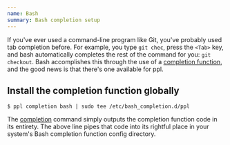 ```yaml
---
name: Bash
summary: Bash completion setup
---
```


If you've ever used a command-line program like Git, you've probably used tab
completion before. For example, you type `git chec`, press the `<Tab>` key, and
bash automatically completes the rest of the command for you: `git checkout`.
Bash accomplishes this through the use of a [completion
function](http://tldp.org/LDP/abs/html/tabexpansion.html), and the good news is
that there's one available for ppl.

## Install the completion function globally

    $ ppl completion bash | sudo tee /etc/bash_completion.d/ppl

The [completion](/commands/completion) command simply outputs the
completion function code in its entirety. The above line pipes that code into
its rightful place in your system's Bash completion function config directory.


